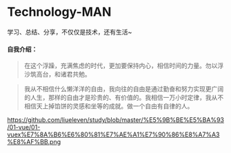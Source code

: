 # Technology-MAN


学习、总结、分享，不仅仅是技术，还有生活~

#### 自我介绍：
> 在这个浮躁，充满焦虑的时代，更加要保持内心，相信时间的力量。勿以浮沙筑高台，和诸君共勉。

> 我从不相信什么懒洋洋的自由，我向往的自由是通过勤奋和努力实现更广阔的人生，那样的自由才是珍贵的、有价值的。我相信一万小时定律，我从不相信天上掉馅饼的灵感和坐等的成就。做一个自由有自律的人。



https://github.com/liueleven/study/blob/master/%E5%9B%BE%E5%BA%93/01-vue/01-vuex%E7%8A%B6%E6%80%81%E7%AE%A1%E7%90%86%E8%A7%A3%E8%AF%BB.png